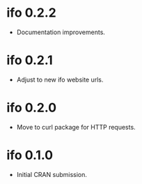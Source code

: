 # ifo 0.2.2

* Documentation improvements.

# ifo 0.2.1

* Adjust to new ifo website urls.

# ifo 0.2.0

* Move to curl package for HTTP requests.

# ifo 0.1.0

* Initial CRAN submission.
